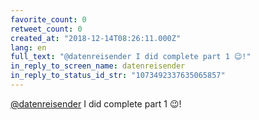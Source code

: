 ```yaml
---
favorite_count: 0
retweet_count: 0
created_at: "2018-12-14T08:26:11.000Z"
lang: en
full_text: "@datenreisender I did complete part 1 😉!"
in_reply_to_screen_name: datenreisender
in_reply_to_status_id_str: "1073492337635065857"
---
```


[@datenreisender](https://twitter.com/datenreisender) I did complete part 1 😉!
